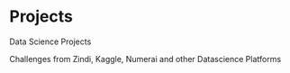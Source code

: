 # Projects
Data Science Projects

Challenges from Zindi, Kaggle, Numerai and other Datascience Platforms
